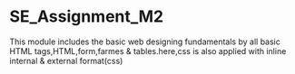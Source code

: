 # SE_Assignment_M2
This module includes the basic web designing fundamentals by all basic HTML tags,HTML,form,farmes &amp; tables.here,css is also applied with inline internal &amp; external format(css) 
